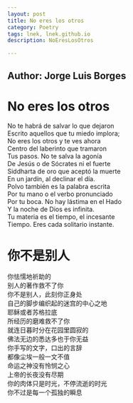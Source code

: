 ```yaml
---
layout: post
title: No eres los otros
category: Poetry
tags: lnek, lnek.github.io
description: NoEresLosOtros

---
```

Author: Jorge Luis Borges
---

# No eres los otros

No te habrá de salvar lo que dejaron  
Escrito aquellos que tu miedo implora;  
No eres los otros y te ves ahora  
Centro del laberinto que tramaron  
Tus pasos. No te salva la agonía  
De Jesús o de Sócrates ni el fuerte  
Siddharta de oro que aceptó la muerte  
En un jardín, al declinar el día.  
Polvo también es la palabra escrita  
Por tu mano o el verbo pronunciado  
Por tu boca. No hay lástima en el Hado  
Y la noche de Dios es infinita.  
Tu materia es el tiempo, el incesante  
Tiempo. Eres cada solitario instante.  


# 你不是别人

你怯懦地祈助的  
别人的著作救不了你  
你不是别人，此刻你正身处  
自己的脚步编织起的迷宫的中心之地  
耶稣或者苏格拉底  
所经历的磨难救不了你  
就连日暮时分在花园里圆寂的  
佛法无边的悉达多也于你无益  
你手写的文字，口出的言辞  
都像尘埃一般一文不值  
命运之神没有怜悯之心  
上帝的长夜没有尽期  
你的肉体只是时光，不停流逝的时光  
你不过是每一个孤独的瞬息 
